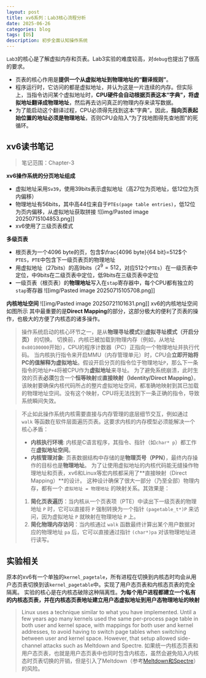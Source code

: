 ```yaml
---
layout: post
title: xv6系列：Lab3核心流程分析
date: 2025-06-26
categories: blog
tags: [OS]
description: 初步全面认知操作系统
---
```



`Lab3`的核心是了解虚拟内存和页表。Lab3实验的难度较高，对`debug`也提出了很高的要求。
- 页表的核心作用是**提供一个从虚拟地址到物理地址的“翻译规则”**。
- 程序运行时，它访问的都是虚拟地址，并认为这是一片连续的内存。但实际上，当指令访问某个虚拟地址时，**CPU硬件会自动根据页表这本“字典”，将虚拟地址翻译成物理地址**，然后再去访问真正的物理内存来读写数据。
- 为了能启动这个翻译过程，CPU必须得先找到这本“字典”。因此，**指向页表起始位置的地址必须是物理地址**，否则CPU会陷入“为了找地图得先查地图”的死循环。
## xv6读书笔记
> 笔记范围：Chapter-3

**xv6操作系统的分页地址组成**
- 虚拟地址采用`Sv39`，使用39bits表示虚拟地址（高27位为页地址，低12位为页内偏移）
- 物理地址有56bits，其中高44位来自于`PTEs(page table entries)`，低12位为页内偏移，从虚拟地址获取拼接
	![[img/Pasted image 20250715104853.png]]
- xv6使用了三级页表模式

**多级页表**
- 根页表为一个4096 byte的页，包含$\frac{4096 byte}{64 bit}=512$个`PTES`，`PTE`中包含下一级页表页的物理地址
- 用虚拟地址（27bits）的高9bits（$2^9=512$，对应512个`PTEs`）在一级页表中定位，中9bits在二级页表中定位，低9bits在三级页表中定位
- 一级页表（根页表）的**物理地址**写入在`stap`寄存器中，每个CPU都有独立的`stap`寄存器
![[img/Pasted image 20250715105708.png]]

**内核地址空间**
![[img/Pasted image 20250721101631.png]]
xv6的内核地址空间如图所示
其中最重要的是**Direct Mapping**的部分，这部分极大的便利了页表的操作，也极大的方便了内核态的诸多操作。
> 操作系统启动的核心环节之一，是从**物理寻址模式**到**虚拟寻址模式（开启分页）** 的切换。
> 切换前，内核已被加载到物理内存（例如，从地址`0x80100000`开始），CPU的程序计数器（PC）正指向一个物理地址并执行代码。
> 当内核执行指令来开启MMU（内存管理单元）时，CPU会**立即开始将PC的值解释为虚拟地址**。假设开启分页的指令位于物理地址`P`，那么下一条指令的地址`P+4`将被CPU作为**虚拟地址**来寻址。
> 为了避免系统崩溃，此时生效的页表**必须**包含一个**恒等映射**或**直接映射（Identity/Direct Mapping）**。该映射要确保内核代码所占的整片虚拟地址空间，都准确地映射到其已加载的物理地址空间。没有这个映射，CPU将无法找到下一条正确的指令，导致系统瞬间失效。

> 不止如此操作系统内核需要直接与内存管理的底层细节交互，例如通过 `walk` 等函数在软件层面遍历页表。这要求内核的内存模型必须能解决一个核心矛盾：
> - **内核执行环境**: 内核是C语言程序，其指令、指针（如`char* p`）都工作在**虚拟地址空间**。
> - **内核管理对象**: 页表数据结构中存储的是**物理页号（PPN）**，最终内存操作的目标也是**物理地址**。
为了让使用虚拟地址的内核代码能无缝操作物理地址和页表，xv6和Linux等宏内核都采用了**直接映射（Direct Mapping）**的设计。
这种设计确保了很大一部分（乃至全部）物理内存，都有一个 `虚拟地址 = 物理地址` 的映射关系。其效果是：
>1. **简化页表遍历**：当内核从一个页表项（PTE）中读出下一级页表的物理地址 `P` 时，它可以直接将 `P` 强制转换为一个指针 `(pagetable_t*)P` 来访问，因为虚拟地址 `P` 就映射在物理地址 `P` 上。
>2. **简化物理内存访问**：当内核通过 `walk` 函数最终计算出某个用户数据对应的物理地址 `pa` 后，它可以直接通过指针 `(char*)pa` 对该物理地址进行读写。


## 实验相关

原本的xv6有一个单独的`kernel_pagetale`，所有进程在切换到内核态时均会从用户态页表切换到该`kernel_pagetable`中。实现了用户态页表和内核态页表的完全隔离。
实验的核心是在内核态破除这种隔离性。**为每个用户进程都建立一个私有的内核态页表，并在内核态页表地址建立用户态虚拟地址到用户态物理地址的映射**

> Linux uses a technique similar to what you have implemented. Until a few years ago many kernels used the same per-process page table in both user and kernel space, with mappings for both user and kernel addresses, to avoid having to switch page tables when switching between user and kernel space. However, that setup allowed side-channel attacks such as Meltdown and Spectre.
> 如果统一内核态页表和用户态页表，也就是用户态页表中也同时包含内核态，虽然会避免陷入内核态时页表切换的开销，但是引入了Meltdown（参考[Meltdown和Spectre](/2025/07.21/Meltdown&Spectre.md)）的风险。


